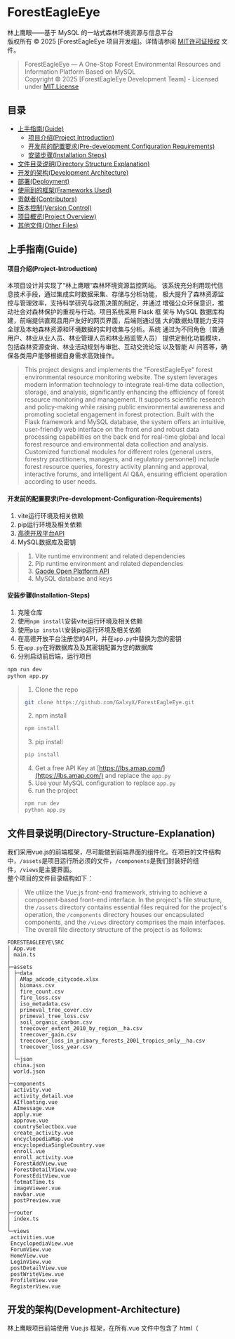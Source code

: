 # ForestEagleEye

林上鹰眼——基于 MySQL 的一站式森林环境资源与信息平台  
版权所有 © 2025 [ForestEagleEye 项目开发组]。详情请参阅 [MIT许可证授权](LICENSE) 文件。
> ForestEagleEye — A One-Stop Forest Environmental Resources and Information Platform Based on MySQL  
Copyright © 2025 [ForestEagleEye Development Team] - Licensed under [MIT.License](LICENSE)
<!-- PROJECT SHIELDS -->
 
## 目录

- [上手指南(Guide)](#上手指南(Guide))
  - [项目介绍(Project Introduction)](#项目介绍(Project-Introduction))
  - [开发前的配置要求(Pre-development Configuration Requirements)](#开发前的配置要求(Pre-development-Configuration-Requirements))
  - [安装步骤(Installation Steps)](#安装步骤(Installation-Steps))
- [文件目录说明(Directory Structure Explanation)](#文件目录说明(Directory-Structure-Explanation))
- [开发的架构(Development Architecture)](#开发的架构(Development-Architecture))
- [部署(Deployment)](#部署(Deployment))
- [使用到的框架(Frameworks Used)](#使用到的框架(Frameworks-Used))
- [贡献者(Contributors)](#贡献者(Contributors))
- [版本控制(Version Control)](#版本控制(Version-Control))
- [项目概览(Project Overview)](#项目概览(Project-Overview))
- [其他文件(Other Files)](#其他文件(Other-Files))

## 上手指南(Guide)

#### 项目介绍(Project-Introduction)
本项目设计并实现了“林上鹰眼”森林环境资源监控网站。
该系统充分利用现代信息技术手段，通过集成实时数据采集、存储与分析功能，
极大提升了森林资源监控与管理效率，支持科学研究与政策决策的制定，并通过
增强公众环保意识，推动社会对森林保护的重视与行动。项目系统采用 Flask 框
架与 MySQL 数据库构建，前端提供直观且用户友好的网页界面，后端则通过强
大的数据处理能力支持全球及本地森林资源和环境数据的实时收集与分析。系统
通过为不同角色（普通用户、林业从业人员、林业管理人员和林业局监管人员）
提供定制化功能模块，包括森林资源查询、林业活动规划与审批、互动交流论坛
以及智能 AI 问答等，确保各类用户能够根据自身需求高效操作。  
> This project designs and implements the "ForestEagleEye" forest environmental resource monitoring website. The system leverages modern information technology to integrate real-time data collection, storage, and analysis, significantly enhancing the efficiency of forest resource monitoring and management. It supports scientific research and policy-making while raising public environmental awareness and promoting societal engagement in forest protection. Built with the Flask framework and MySQL database, the system offers an intuitive, user-friendly web interface on the front end and robust data processing capabilities on the back end for real-time global and local forest resource and environmental data collection and analysis. Customized functional modules for different roles (general users, forestry practitioners, managers, and regulatory personnel) include forest resource queries, forestry activity planning and approval, interactive forums, and intelligent AI Q&A, ensuring efficient operation according to user needs.

#### 开发前的配置要求(Pre-development-Configuration-Requirements)

1. vite运行环境及相关依赖  
2. pip运行环境及相关依赖  
3. [高德开放平台API](https://lbs.amap.com/)  
4. MySQL数据库及密钥  
> 1. Vite runtime environment and related dependencies  
> 2. Pip runtime environment and related dependencies  
> 3. [Gaode Open Platform API](https://lbs.amap.com/)  
> 4. MySQL database and keys  

#### **安装步骤(Installation-Steps)**
1. 克隆仓库  
2. 使用`npm install`安装vite运行环境及相关依赖  
3. 使用`pip install`安装pip运行环境及相关依赖  
4. 在高德开放平台注册您的API，并在`app.py`中替换为您的密钥  
5. 在`app.py`在将数据库及及其密钥配置为您的数据库  
6. 分别启动前后端，运行项目  
```sh
npm run dev
python app.py
```
>
> 1. Clone the repo  
> ```sh
> git clone https://github.com/GalxyX/ForestEagleEye.git
> ```
> 2. npm install  
> ```sh
>npm install
> ```
> 3. pip install  
> ```sh
> pip install
> ```
> 4. Get a free API Key at [https://lbs.amap.com/](https://lbs.amap.com/) and replace the  `app.py`  
> 5. Use your MySQL configuration to replace `app.py`  
> 6. run the project  
> ```sh
> npm run dev
> python app.py
> ```

## 文件目录说明(Directory-Structure-Explanation)
我们采用vue.js的前端框架，尽可能做到前端界面的组件化。在项目的文件结构中，`/assets`是项目运行所必须的文件，`/components`是我们封装好的组件，`/views`是主要界面。  
整个项目的文件目录结构如下：
> We utilize the Vue.js front-end framework, striving to achieve a component-based front-end interface. In the project's file structure, the `/assets` directory contains essential files required for the project's operation, the `/components` directory houses our encapsulated components, and the `/views` directory comprises the main interfaces.  
The overall file directory structure of the project is as follows:
```
FORESTEAGLEEYE\SRC
│ App.vue
│ main.ts
│
├─assets
│ ├─data
│ │ AMap_adcode_citycode.xlsx
│ │ biomass.csv
│ │ fire_count.csv
│ │ fire_loss.csv
│ │ iso_metadata.csv
│ │ primeval_tree_cover.csv
│ │ primeval_tree_loss.csv
│ │ soil_organic_carbon.csv
│ │ treecover_extent_2010_by_region__ha.csv
│ │ treecover_gain.csv
│ │ treecover_loss_in_primary_forests_2001_tropics_only__ha.csv
│ │ treecover_loss_year.csv
│ │
│ └─json
│ china.json
│ world.json
│
├─components
│ activity.vue
│ activity_detail.vue
│ AIfloating.vue
│ AImessage.vue
│ apply.vue
│ approve.vue
│ countrySelectbox.vue
│ create_activity.vue
│ encyclopediaMap.vue
│ encyclopediaSingleCountry.vue
│ enroll.vue
│ enroll_activity.vue
│ ForestAddView.vue
│ ForestDetailView.vue
│ ForestEditView.vue
│ fotmatTime.ts
│ imageViewer.vue
│ navbar.vue
│ postPreview.vue
│
├─router
│ index.ts
│
└─views
 activities.vue
 EncyclopediaView.vue
 ForumView.vue
 HomeView.vue
 LoginView.vue
 postDetailView.vue
 postWriteView.vue
 ProfileView.vue
 RegisterView.vue
```



## 开发的架构(Development-Architecture)
林上鹰眼项目前端使用 Vue.js 框架，在所有.vue 文件中包含了 html（<template>）、CSS（<style>）框架和 JavaScript（<script>）的前后端请求响应连接部分。
通过<script>向由 基于python的Flask 搭建的后端 API 发送请求，后端响应请求并于 MySQL 数据库交互，
将结果返回给前端，前端处理响应后，等待用户进一步操作。  
> The ForestEagleEye project utilizes the `Vue.js` framework on the front end. All .vue files encompass the HTML (`<template>`), CSS (`<style>`), and JavaScript (`<script>`) sections, which facilitate the connection between front-end and back-end request and response interactions.  
Through the `<script>` section, requests are sent to the back-end API, which is constructed using Python-based `Flask`. The back end processes these requests and interacts with the MySQL database. The results are then returned to the front end, which handles the responses and awaits further user actions.  
<img width="444" alt="系统开发架构" src="https://github.com/user-attachments/assets/4bd8bbbb-e0b1-45c0-b1fa-7c8686041b54" />


## 部署(Deployment)

暂无

### 使用到的框架(Frameworks-Used)

- [Vue.js](https://cn.vuejs.org/)
- [Elements-UI](https://element-plus.org/zh-CN/)
- [ECharts](https://echarts.apache.org/zh/index.html)
- [Flask](https://dormousehole.readthedocs.io/en/latest/index.html)
  
## 贡献者(Contributors)

感谢[@GalxyX](https://github.com/GalxyX)、[@RaraCai](https://github.com/RaraCai)、[@vivi-Jiang](https://github.com/vivi-Jiang)、[@5555555559](https://github.com/5555555559)对本仓库的贡献。
> Thanks to [@GalxyX](https://github.com/GalxyX), [@RaraCai](https://github.com/RaraCai), [@vivi-Jiang](https://github.com/vivi-Jiang) and [@5555555559](https://github.com/5555555559) for their contributions to this repo.


## 版本控制(Version-Control)

该项目使用Git进行版本管理。您可以在repository参看当前可用版本。


## 项目概览(Project-Overview)
本项目由4个主要模块组成：  
**· 森林百科**：查看世界各个国家和地区的各种森林以及管理员自建数据库内所有单个林区的数据与可视化结果  
**· 林业活动**：集林业活动风采展示、活动报名、活动创建与审批为一体的一站式林业活动审批流  
**· 林上论坛**：与森林爱好者交换灵感，在论坛与社区发帖、评论、点赞  
**· 小林问答**：AI问答助手，帮助您解决与森林相关的所有问题  
> This project comprises four main modules:  
**· Forest Encyclopedia**: View data and visualizations of forests worldwide and individual forest areas in the administrator-built database.  
**· Forestry Activities**: A one-stop approval process for showcasing, registering, creating, and approving forestry events.  
**· Forest Forum**: Exchange ideas with forest enthusiasts and engage in community posts, comments, and likes.  
**· Forest Q&A**: An AI-powered assistant to answer all your forest-related questions.  

森林百科-百科编辑(Forest Encyclopedia-Edit)：  
![森林百科-编辑](https://github.com/user-attachments/assets/946ebbed-4a46-4c10-b0cb-c6741b08deae)  
森林百科-世界森林数据查询(Forest Encyclopedia-World Data Query)：  
![森林百科-世界](https://github.com/user-attachments/assets/43fd09aa-ef06-43a4-8901-9c6bb576e9d0)  
森林百科-单林区数据查询(Forest Encyclopedia-Single Forest Data Query)：  
![森林百科-单一](https://github.com/user-attachments/assets/e3771feb-c437-4176-ad89-7abf1e3bccdc)
林业活动-活动风采(Forest Activities-All Activities)：  
<img width="1182" alt="林业活动-活动风采" src="https://github.com/user-attachments/assets/0eaf8184-1583-4f54-a9e7-292d48b5020c" />  
林业活动-活动详情(Forest Activities-Activitiy Detail)：  
![林业活动-活动详情](https://github.com/user-attachments/assets/7c615b98-04c4-4ac0-b5dd-3e6e916ec911)  
林业活动-活动申请(Forest Activities-Apply Activities)：  
![林业活动-我的申请](https://github.com/user-attachments/assets/e5672213-53b6-41ae-b6bd-084627d7b2f6)  
林业活动-活动驳回(Forest Activities-Dismiss Activities)：  
![林业活动-驳回](https://github.com/user-attachments/assets/1592753e-97d5-42a8-9653-48eb2a91cda5)  
林上论坛-论坛广场(Forest Forum-All Posts)：  
<img width="890" alt="论坛广场" src="https://github.com/user-attachments/assets/275faa3a-1f6c-485a-8b62-99644a8a6731" />  
林上论坛-帖子详情(Forest Forum-Post Detail)：  
![帖子详情](https://github.com/user-attachments/assets/061bc35e-d340-4b50-8587-7c9acf51f4dc)  
林上论坛-创作中心(Forest Forum-Write Posts)：  
<img width="1196" alt="创作中心" src="https://github.com/user-attachments/assets/6f1b31c5-a13a-4c53-836e-360ff9b27cd1" />  
小林问答(Forest Q&A)：  
<img width="435" alt="小林问答" src="https://github.com/user-attachments/assets/a88af2b3-9ebc-4d08-b641-dd3617942c68" />  


## 其他文件(Other-Files)
·[ER 图](https://kdocs.cn/l/cjCQcCVYziCP)<br>
·[关系模式图](https://kdocs.cn/l/cbSas2KOnVUp)<br>
·[loop](https://loop.cloud.microsoft)<br>
·[【金山文档 | WPS 云文档】 林上鹰眼项目进度表](https://kdocs.cn/l/crS6fVz2oakK)
·[axshare](https://snvv62.axshare.com/?g=14)
